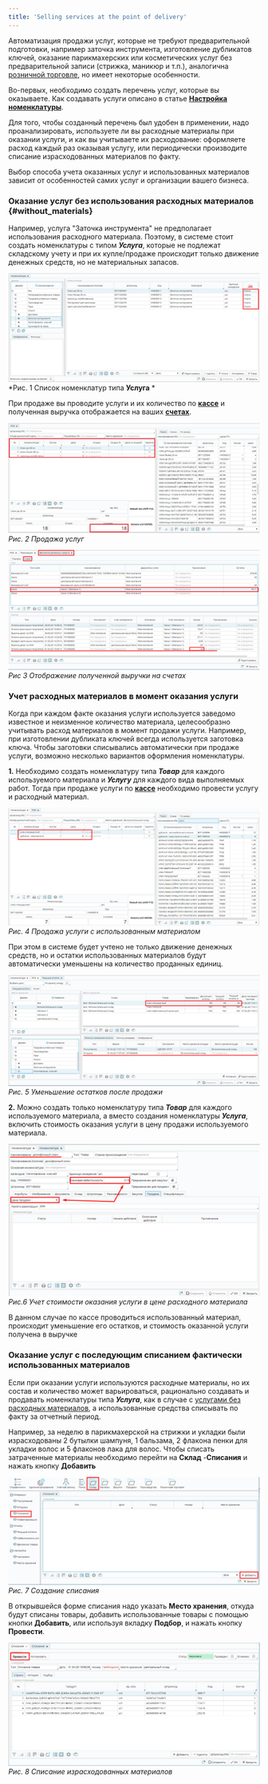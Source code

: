 ```yaml
---
title: 'Selling services at the point of delivery'
---
```


Автоматизация продажи услуг, которые не требуют предварительной подготовки, например заточка инструмента, изготовление дубликатов ключей, оказание парикмахерских или косметических услуг без предварительной записи (стрижка, маникюр и т.п.), аналогична [розничной торговле](Retail.md), но имеет некоторые особенности.

Во-первых, необходимо создать перечень услуг, которые вы оказываете. Как создавать услуги описано в статье [**Настройка номенклатуры**](Items_directory.md).

Для того, чтобы созданный перечень был удобен в применении, надо проанализировать, используете ли вы расходные материалы при оказании услуги, и как вы учитываете их расходование: оформляете расход каждый раз оказывая услугу, или периодически производите списание израсходованных материалов по факту.

Выбор способа учета оказанных услуг и использованных материалов зависит от особенностей самих услуг и организации вашего бизнеса.

### Оказание услуг без использования расходных материалов {#without_materials}

Например, услуга "Заточка инструмента" не предполагает использования расходного материала. Поэтому, в системе стоит создать номенклатуры с типом ***Услуга***, которые не подлежат складскому учету и при их купле/продаже происходит только движение денежных средств, но не материальных запасов.

  

![](images/Selling_services_at_delivery_1.png)
*Рис. 1 Список номенклатур типа **Услуга** *

При продаже вы проводите услуги и их количество по [**кассе**](POS.md) и полученная выручка отображается на ваших [**счетах**](Payments.md#accout_flow).

![](images/Selling_services_at_delivery_2.png)
*Рис. 2 Продажа услуг*

  

![](images/Selling_services_at_delivery_3.png)
*Рис 3 Отображение полученной выручки на счетах*

### Учет расходных материалов в момент оказания услуги

Когда при каждом факте оказания услуги используется заведомо известное и неизменное количество материала, целесообразно учитывать расход материалов в момент продажи услуги. Например, при изготовлении дубликата ключей всегда используется заготовка ключа. Чтобы заготовки списывались автоматически при продаже услуги, возможно несколько вариантов оформления номенклатуры.

**1.** Необходимо создать номенклатуру типа ***Товар*** для каждого используемого материала и ***Услугу*** для каждого вида выполняемых работ. Тогда при продаже услуги по [**кассе**](POS.md) необходимо провести услугу и расходный материал.

![](images/Selling_services_at_delivery_4.png)
*Рис. 4 Продажа услуги с использованным материалом*

При этом в системе будет учтено не только движение денежных средств, но и остатки использованных материалов будут автоматически уменьшены на количество проданных единиц.

![](images/Selling_services_at_delivery_5.png)
*Рис. 5 Уменьшение остатков после продажи*

**2.** Можно создать только номенклатуру типа ***Товар*** для каждого используемого материала, а вместо создания номенклатуры ***Услуга***, включить стоимость оказания услуги в цену продажи используемого материала.

![](images/Selling_services_at_delivery_6.png)
*Рис.6 Учет стоимости оказания услуги в цене расходного материала*

В данном случае по кассе проводиться использованный материал, происходит уменьшение его остатков, и стоимость оказанной услуги получена в выручке

### Оказание услуг с последующим списанием фактически использованных материалов

Если при оказании услуги используются расходные материалы, но их состав и количество может варьироваться, рационально создавать и продавать номенклатуры типа ***Услуга***, как в случае с [услугами без расходных материалов](#without_materials), а использованные средства списывать по факту за отчетный период.

Например, за неделю в парикмахерской на стрижки и укладки были израсходованы 2 бутылки шампуня, 1 бальзама, 2 флакона пенки для укладки волос и 5 флаконов лака для волос. Чтобы списать затраченные материалы необходимо перейти на **Склад** -**Списания** и нажать кнопку **Добавить**

![](images/Selling_services_at_delivery_7.png)
*Рис. 7 Создание списания*

В открывшейся форме списания надо указать **Место хранения**, откуда будут списаны товары, добавить использованные товары с помощью кнопки **Добавить**, или используя вкладку **Подбор**, и нажать кнопку **Провести**.

![](images/Selling_services_at_delivery_8.png)
*Рис. 8 Списание израсходованных материалов*

  

  

  


